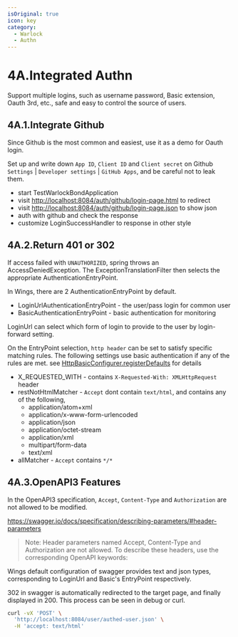 ```yaml
---
isOriginal: true
icon: key
category:
  - Warlock
  - Authn
---
```


# 4A.Integrated Authn

Support multiple logins, such as username password, Basic extension, Oauth 3rd, etc.,
safe and easy to control the source of users.

## 4A.1.Integrate Github

Since Github is the most common and easiest, use it as a demo for Oauth login.

Set up and write down `App ID`, `Client ID` and `Client secret` on Github
`Settings` | `Developer settings` | `GitHub Apps`, and be careful not to leak them.

* start TestWarlockBondApplication
* visit <http://localhost:8084/auth/github/login-page.html> to redirect
* visit <http://localhost:8084/auth/github/login-page.json> to show json
* auth with github and check the response
* customize LoginSuccessHandler to response in other style

## 4A.2.Return 401 or 302

If access failed with `UNAUTHORIZED`, spring throws an AccessDeniedException.
The ExceptionTranslationFilter then selects the appropriate AuthenticationEntryPoint.

In Wings, there are 2 AuthenticationEntryPoint by default.

* LoginUrlAuthenticationEntryPoint - the user/pass login for common user
* BasicAuthenticationEntryPoint - basic authentication for monitoring

LoginUrl can select which form of login to provide to the user by login-forward setting.

On the EntryPoint selection, `http header` can be set to satisfy specific matching rules.
The following settings use basic authentication if any of the rules are met.
see [HttpBasicConfigurer.registerDefaults](https://github.com/spring-projects/spring-security/blob/39a80497c27b4cbab70f331f1f92eac7d555f502/config/src/main/java/org/springframework/security/config/annotation/web/configurers/HttpBasicConfigurer.java#L168-L187) for details

* X_REQUESTED_WITH - contains `X-Requested-With: XMLHttpRequest` header
* restNotHtmlMatcher - `Accept` dont contain `text/html`, and contains any of the following,
  - application/atom+xml
  - application/x-www-form-urlencoded
  - application/json
  - application/octet-stream
  - application/xml
  - multipart/form-data
  - text/xml
* allMatcher - `Accept` contains `*/*`

## 4A.3.OpenAPI3 Features

In the OpenAPI3 specification, `Accept`, `Content-Type` and `Authorization` are not allowed to be modified.

<https://swagger.io/docs/specification/describing-parameters/#header-parameters>

> Note: Header parameters named Accept, Content-Type and Authorization
> are not allowed. To describe these headers, use the corresponding OpenAPI keywords:

Wings default configuration of swagger provides text and json types,
corresponding to LoginUrl and Basic's EntryPoint respectively.

302 in swagger is automatically redirected to the target page,
and finally displayed in 200. This process can be seen in debug or curl.

```bash
curl -vX 'POST' \
  'http://localhost:8084/user/authed-user.json' \
  -H 'accept: text/html'
```
